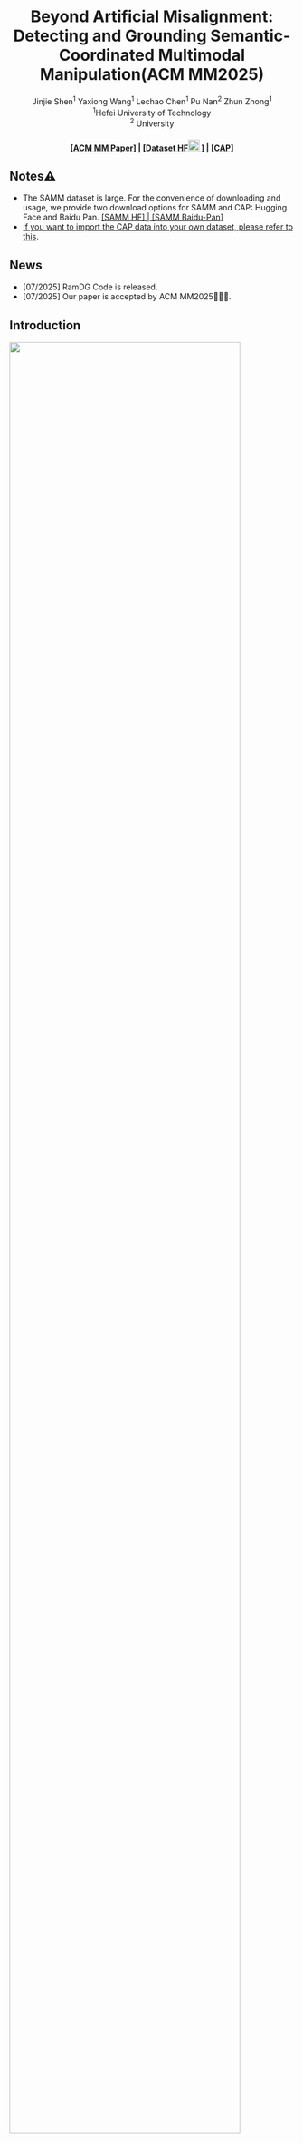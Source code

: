 <div align="center">
<h1>Beyond Artificial Misalignment: Detecting and Grounding Semantic-Coordinated Multimodal Manipulation(ACM MM2025)</h1>

<div>
  Jinjie Shen<sup>1</sup></a>
  Yaxiong Wang<sup>1</sup></a>
  Lechao Chen<sup>1</sup></a>
  Pu Nan<sup>2</sup></a>
  Zhun Zhong<sup>1</sup></a>
</div>

<div>
    <sup>1</sup>Hefei University of Technology
    <br>
    <sup>2</sup> University
</div>
</div>

<h4 align="center">
  <a href="" target='_blank'>[ACM MM Paper]</a> |
  <a href="https://huggingface.co/datasets/SJJ0854/SAMM" target='_blank'>[Dataset HF<img width="20" height="20" alt="image" src="https://github.com/user-attachments/assets/88b9b5c7-132e-4589-aedf-4e3ccd15732c" />
]</a> |
  <a href="" target='_blank'>[CAP]</a>
</h4>

## Notes⚠️

- The SAMM dataset is large. For the convenience of downloading and usage, we provide two download options for SAMM and CAP: Hugging Face and Baidu Pan. <a href="https://huggingface.co/datasets/SJJ0854/SAMM" target='_blank'>[SAMM HF] | [SAMM Baidu-Pan]<a href="[https://pan.baidu.com/s/1Mw9sPTEqq8CRMdqePgOc2g?pwd=8yv8]" target='_blank'>
- If you want to import the CAP data into your own dataset, please refer to [this](https://github.com/shen8424/CAP).
## News

- [07/2025] RamDG Code is released.
- [07/2025] Our paper is accepted by ACM MM2025🎉🎉🎉.

## Introduction

<img src='./figures/teaser.png' width='90%'>

This is the official implementation of *SAMM* and *RamDG*. We propose a realistic research scenario: detecting and grounding semantic-coordinated multimodal manipulations, and introduce a new dataset SAMM. To address this challenge, we design the RamDG framework, proposing a novel approach for detecting fake news by leveraging external knowledge.

The framework of the proposed RamDG:

<img src='./figures/RamDG.png' width='90%'>

## 🔧 Dependencies and Installation

### Download
```
mkdir code
cd code
git clone https://github.com/shen8424/SAMM-RamDG-CAP.git
cd SAMM-RamDG-CAP
```

### Environment

```
conda create -n RamDG python=3.8
conda activate RamDG
conda install --yes -c pytorch pytorch=1.10.0 torchvision==0.11.1 cudatoolkit=11.3
pip install -r requirements.txt
conda install -c conda-forge ruamel_yaml
```

### ⏬ Prepare Checkpoint

Download the pre-trained model through this link: [ALBEF_4M.pth](https://storage.googleapis.com/sfr-pcl-data-research/ALBEF/ALBEF_4M.pth) and [pytorch_model.bin](https://drive.google.com/file/d/15qfsTHPB-CkEVreOyf-056JWDAVjWK3w/view?usp=sharing)[GoogleDrive].

Then put the `ALBEF_4M.pth` and `pytorch_model.bin` into `./code/SAMM-RamDG-CAP/`.

```
./
├── code
    └── SAMM-RamDG-CAP (this github repo)
        ├── configs
        │   └──...
        ├── dataset
        │   └──...
        ├── models
        │   └──...
        ...
        └── ALBEF_4M.pth
        └── pytorch_model.bin
```

## ⏬ Prepare Data

### Brief introduction

We present <b>SAMM</b>, a large-scale dataset for Detecting and Grounding Semantic-Coordinated Multimodal Manipulation.

**Dataset Statistics:**
<div align="center">
<img src='./figures/samm_statistics.png' width='90%'>
</div>

### Celeb Attributes Portfolio (CAP)

We present <b>CAP</b>, a large-scale database including over 80k celebrities. Each celebrity in the CAP has three associated images along with their gender, birth year, occupation, and main achievements.

Two examples from CAP:

<div align="center">
<img src='./figures/cap.png' width='40%'>
</div>

#### Import CAP into other datasets.🤗🤗🤗

If you want to import the CAP data into your own dataset, please refer to [this](https://github.com/shen8424/CAP).

### Annotations
```
    {
        "text": "Lachrymose Terri Butler, whose letter prompted Peter Dutton to cancel Troy Newman's visa, was clearly upset.",
        "fake_cls": "attribute_manipulation",
        "image": "emotion_jpg/65039.jpg",
        "id": 13,
        "fake_image_box": [
            665,
            249,
            999,
            671
        ],
        "cap_texts": {
            "Terri Butler": "Terri Butler Gender: Female, Occupation: Politician, Birth year: 1977, Main achievement: Member of Australian Parliament.",
            "Peter Dutton": "Peter Dutton Gender: Male, Occupation: Politician, Birth year: 1970, Main achievement: Australian Minister for Defence."
        },
        "cap_images": {
            "Terri Butler": "Terri Butler",
            "Peter Dutton": "Peter Dutton"
        },
        "idx_cap_texts": [
            1,
            0
        ],
        "idx_cap_images": [
            1,
            0
        ],
        "fake_text_pos": [
            0,
            11,
            13,
            14,
            15
        ]
    }
```

- `image`: The relative path to the original or manipulated image.  
- `text`: The original or manipulated text caption.  
- `fake_cls`: Indicates the type of manipulation (e.g., forgery, editing).  
- `fake_image_box`: The bounding box coordinates of the manipulated region in the image.  
- `fake_text_pos`: A list of indices specifying the positions of manipulated tokens within the `text` string.  
- `cap_texts`: Textual information extracted from CAP (Contextual Auxiliary Prompt) annotations.  
- `cap_images`: Relative paths to visual information from CAP annotations.  
- `idx_cap_texts`: A binary array where the i-th element indicates whether the i-th celebrity in `cap_texts` is tampered (1 = tampered, 0 = not tampered).  
- `idx_cap_images`: A binary array where the i-th element indicates whether the i-th celebrity in `cap_images` is tampered (1 = tampered, 0 = not tampered).

### Download data

😊😊😊We provide two versions: SAMM with CAP information and SAMM without CAP information. If you choose SAMM with CAP information, download CAP and place the downloaded `people_imgs` folder into `./code/SAMM-RamDG-CAP/SAMM_datasets`. 

Then place the `train.json`, `val.json`, `test.json` into `./code/SAMM-RamDG-CAP/SAMM_datasets/jsons` and place `emotion_jpg`, `orig_output`, `swap_jpg` into `./code/SAMM-RamDG-CAP/SAMM_datasets`.

```
./
├── code
    └── SAMM-RamDG-CAP (this github repo)
        ├── configs
        │   └──...
        ├── dataset
        │   └──...
        ├── models
        │   └──...
        ...
        └── SAMM_datasets
        │       ├── jsons
        │       │   ├──train.json
        │       │   │
        │       │   ├──test.json
        │       │   │
        │       │   └──val.json
        │       ├── people_imgs
        │       │
        │       ├── emotion_jpg
        │       │
        │       ├── orig_output
        │       │
        │       └── swap_jpg
        ├── models
        │   
        └── pytorch_model.bin
```

## 💻 Training RamDG
To train RamDG on the SAMM dataset, please modify `train.sh` and then run the following commands:
```yaml
bash train.sh
```

## 💻 Testing RamDG

To test RamDG on the SAMM dataset, please modify `test.sh` and then run the following commands:
```yaml
bash test.sh
```

## Benchmark Results
Here we list the performance comparison of SOTA multi-modal and our method. Please refer to our paper for more details.

<img src='./figures/benchmark_results.png' width='90%'>

## Model checkpoint

Checkpoint of our trained model on the SAMM: [best-model-checkpoint](https://drive.google.com/file/d/1woS5gWD9u08tgbVHvfUKhe7bbAE3DtDo/view?usp=sharing)

## 🤗 Acknowledgements
We borrow some codes from [DGM4](https://github.com/rshaojimmy/MultiModal-DeepFake) and pre-trained weights from [ALBEF](https://github.com/salesforce/ALBEF). Thanks for their wonderful work!

## Citation
If you find this work useful for your research, please kindly cite our paper:





